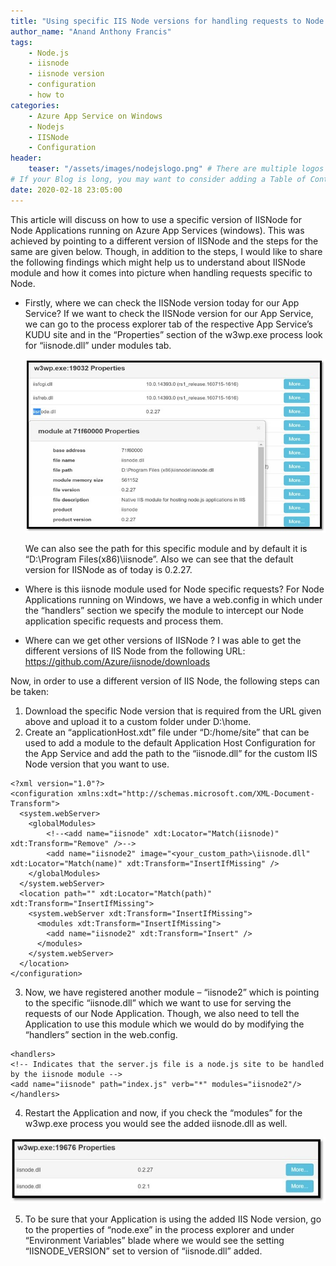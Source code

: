 ```yaml
---
title: "Using specific IIS Node versions for handling requests to Node Applications - App Services (Windows)"
author_name: "Anand Anthony Francis"
tags:
    - Node.js
    - iisnode
    - iisnode version
    - configuration
    - how to
categories:
    - Azure App Service on Windows
    - Nodejs
    - IISNode
    - Configuration
header:
    teaser: "/assets/images/nodejslogo.png" # There are multiple logos that can be used in "/assets/images" if you choose to add one.
# If your Blog is long, you may want to consider adding a Table of Contents by adding the following two settings.
date: 2020-02-18 23:05:00
---
```


This article will discuss on how to use a specific version of IISNode for Node Applications running on Azure App Services (windows). This was achieved by pointing to a different version of IISNode and the steps for the same are given below. Though, in addition to the steps, I would like to share the following findings which might help us to understand about IISNode module and how it comes into picture when handling requests specific to Node.

-	Firstly, where we can check the IISNode version today for our App Service?
    If we want to check the IISNode version for our App Service, we can go to the process explorer tab of the respective App Service’s KUDU site and in the “Properties” section of the w3wp.exe process look for “iisnode.dll” under modules tab.

    ![processExplorer](/media/2020/02/processexplorer-properties.jpg)
 
    We can also see the path for this specific module and by default it is “D:\Program Files(x86)\iisnode”. Also we can see that the default version for IISNode as of today is 0.2.27.

-	Where is this iisnode module used for Node specific requests?
    For Node Applications running on Windows, we have a web.config in which under the “handlers” section we specify the module to intercept our Node application specific requests and process them.
    <handlers>
    <!-- Indicates that the server.js file is a node.js site to be handled by the iisnode module -->
    <add name="iisnode" path="index.js" verb="*" modules="iisnode"/>
    </handlers>


-	Where can we get other versions of IISNode ?
    I was able to get the different versions of IIS Node from the following URL:
    https://github.com/Azure/iisnode/downloads

Now, in order to use a different version of IIS Node, the following steps can be taken:

1.	Download the specific Node version that is required from the URL given above and upload it to a custom folder under D:\home.
2.	Create an “applicationHost.xdt” file under “D:/home/site” that can be used to add a module to the default Application Host Configuration for the App Service and add the path to the “iisnode.dll” for the custom IIS Node version that you want to use.
```cli
<?xml version="1.0"?>
<configuration xmlns:xdt="http://schemas.microsoft.com/XML-Document-Transform">
  <system.webServer>
    <globalModules>
        <!--<add name="iisnode" xdt:Locator="Match(iisnode)" xdt:Transform="Remove" />-->
        <add name="iisnode2" image="<your_custom_path>\iisnode.dll" xdt:Locator="Match(name)" xdt:Transform="InsertIfMissing" />
    </globalModules>
  </system.webServer>
  <location path="" xdt:Locator="Match(path)" xdt:Transform="InsertIfMissing">
    <system.webServer xdt:Transform="InsertIfMissing">
      <modules xdt:Transform="InsertIfMissing">
        <add name="iisnode2" xdt:Transform="Insert" />
      </modules>
    </system.webServer>
  </location>
</configuration>
```

3.	Now, we have registered another module – “iisnode2” which is pointing to the specific “iisnode.dll” which we want to use for serving the requests of our Node Application. Though, we also need to tell the Application to use this module which we would do by modifying the “handlers” section in the web.config.
```cli
<handlers>
<!-- Indicates that the server.js file is a node.js site to be handled by the iisnode module -->
<add name="iisnode" path="index.js" verb="*" modules="iisnode2"/>
</handlers>
```

4.	Restart the Application and now, if you check the “modules” for the w3wp.exe process you would see the added iisnode.dll as well.

![updatediisnode](/media/2020/02/updatesiisnode.jpg)
 
5.	To be sure that your Application is using the added IIS Node version, go to the properties of “node.exe” in the process explorer and under “Environment Variables” blade where we would see the setting “IISNODE_VERSION” set to version of “iisnode.dll” added.
